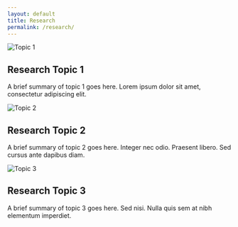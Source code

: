 ```yaml
---
layout: default
title: Research
permalink: /research/
---
```

<section class="research-section">

  <!-- Item 1: Image left, text right -->
  <div class="research-item">
    <div class="research-image">
      <img src="{{ '/assets/images/research-slides/research1.jpg' | relative_url }}" alt="Topic 1">
    </div>
    <div class="research-description">
      <h2>Research Topic 1</h2>
      <p>
        A brief summary of topic 1 goes here. Lorem ipsum dolor sit amet, consectetur adipiscing elit.  
      </p>
    </div>
  </div>

  <!-- Item 2: Image right, text left -->
  <div class="research-item">
    <div class="research-image">
      <img src="{{ '/assets/images/research-slides/research2.jpg' | relative_url }}" alt="Topic 2">
    </div>
    <div class="research-description">
      <h2>Research Topic 2</h2>
      <p>
        A brief summary of topic 2 goes here. Integer nec odio. Praesent libero. Sed cursus ante dapibus diam.
      </p>
    </div>
  </div>

  <!-- Item 3: Image left, text right -->
  <div class="research-item">
    <div class="research-image">
      <img src="{{ '/assets/images/research-slides/research3.jpg' | relative_url }}" alt="Topic 3">
    </div>
    <div class="research-description">
      <h2>Research Topic 3</h2>
      <p>
        A brief summary of topic 3 goes here. Sed nisi. Nulla quis sem at nibh elementum imperdiet.
      </p>
    </div>
  </div>

</section>
